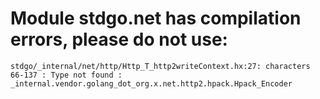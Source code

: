 # Module stdgo.net has compilation errors, please do not use:
```
stdgo/_internal/net/http/Http_T_http2writeContext.hx:27: characters 66-137 : Type not found : _internal.vendor.golang_dot_org.x.net.http2.hpack.Hpack_Encoder

```

